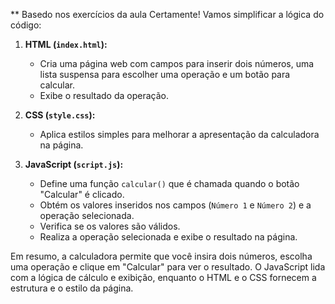 ** Basedo nos exercícios da aula Certamente! Vamos simplificar a lógica do código:

1. **HTML (`index.html`):**
   - Cria uma página web com campos para inserir dois números, uma lista suspensa para escolher uma operação e um botão para calcular.
   - Exibe o resultado da operação.

2. **CSS (`style.css`):**
   - Aplica estilos simples para melhorar a apresentação da calculadora na página.

3. **JavaScript (`script.js`):**
   - Define uma função `calcular()` que é chamada quando o botão "Calcular" é clicado.
   - Obtém os valores inseridos nos campos (`Número 1` e `Número 2`) e a operação selecionada.
   - Verifica se os valores são válidos.
   - Realiza a operação selecionada e exibe o resultado na página.

Em resumo, a calculadora permite que você insira dois números, escolha uma operação e clique em "Calcular" para ver o resultado. O JavaScript lida com a lógica de cálculo e exibição, enquanto o HTML e o CSS fornecem a estrutura e o estilo da página.